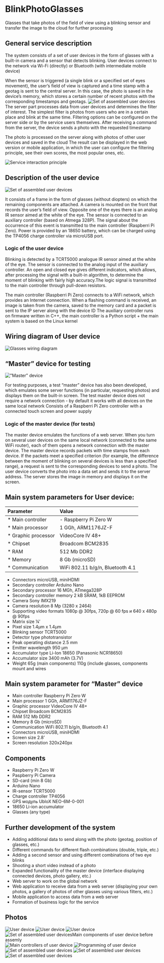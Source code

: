 # BlinkPhotoGlasses
Glasses that take photos of the field of view using a blinking sensor and transfer the image to the cloud for further processing

## General service description

The system consists of a set of user devices in the form of glasses with a built-in camera and a sensor that detects blinking.
User devices connect to the network via Wi-Fi (directly) or Bluetooth (with intermediate mobile device)

When the sensor is triggered (a single blink or a specified set of eyes movement), the user’s field of view is captured and a time stamp with a geotag is sent to the central server. In this case, the photo is saved in the device’s memory, which stores a certain number of recent photos with the corresponding timestamps and geotags.
![Set of assembled user devices](https://github.com/Brabn/BlinkPhotoGlasses/blob/main/Photos/BlinkPhotoGlasses.User_device2.jpg)
The server part processes data from user devices and determines the filter of interest. The simplest filter is photos from users who are in a certain place and blink at the same time. Filtering options can be configured on the server side or by the service users themselves.
After receiving a command from the server, the device sends a photo with the requested timestamp

The photo is processed on the server along with photos of other user devices and saved in the cloud
The result can be displayed in the web version or mobile application, in which the user can configure the filtering principle, see their own scores, the most popular ones, etc.

![Service interaction principle](https://github.com/Brabn/BlinkPhotoGlasses/blob/main/Wiring_diagram/BlinkPhotoGlasses.Interaction_diagram.jpg)


## Description of the user device 
![Set of assembled user devices](https://github.com/Brabn/BlinkPhotoGlasses/blob/main/Photos/BlinkPhotoGlasses.User_devicesX6_2.jpg)

It consists of a frame in the form of glasses (without diopters) on which the remaining components are attached. A camera is mounted on the front that records the user’s field of view. Opposite one of the eyes there is an analog IR sensor aimed at the white of the eye. The sensor is connected to an auxiliary controller (based on Atmega 328P). The signal about the occurrence of this event is transmitted to the main controller (Raspberri Pi Zero). Power is provided by an 18650 battery, which can be charged using the TP4056 charge controller via microUSB port.

### Logic of the user device
Blinking is detected by a TCRT5000 analogue IR sensor aimed at the white of the eye. The sensor is connected to the analog input of the auxiliary controller. An open and closed eye gives different indicators, which allows, after processing the signal with a built-in algorithm, to determine the moment of blinking with fairly high accuracy.The logic signal is transmitted to the main controller through pull-down resistors.

The main controller (Raspberri Pi Zero) connects to a WiFi network, which provides an Internet connection. 
When a flashing command is received, an image is taken from the camera, saved to the memory card and a packet is sent to the IP server along with the device ID
The auxiliary controller runs on firmware written in C++, the main controller is a Python script + the main system is based on the Linux kernel

## Wiring diagram of User device
![Glasses wiring diagram](https://github.com/Brabn/BlinkPhotoGlasses/blob/main/Wiring_diagram/BlinkPhotoGlasses.Wiring_diagram.png)
 

## “Master” device for testing

!["Master" device](https://github.com/Brabn/BlinkPhotoGlasses/blob/main/Photos/BlinkPhotoGlasses.Master_device.jpg)

For testing purposes, a test “master” device has also been developed, which emulates some server functions (in particular, requesting photos) and displays them on the built-in screen. The test master device does not require a network connection - by default it works with all devices on the same local network
Consists of a Raspberri Pi Zero controller with a connected touch screen and power supply
### Logic of the master device (for tests)

The master device emulates the functions of a web server. When you turn on several user devices on the same local network (connected to the same WiFi router), each of them opens a network connection with the master device. The master device records packets with time stamps from each device. If the packets meet a specified criterion (for example, the difference between the moment of blinking on several devices is less than a specified range), a request is sent to the corresponding devices to send a photo. The user device converts the photo into a data set and sends it to the server address. The server stores the image in memory and displays it on the screen.
 
## Main system parameters for User device:

| Parameter | Value | 
|:------------------|:----------------------|
| * Main controller | - Raspberry Pi Zero W |
| * Main processor | 1 GGh, ARM1176JZ-F |
| * Graphic processor | VideoCore IV	48+ |
| * Chipset |Broadcom BCM2835 |
| * RAM |512 Mb DDR2 |
| * Memory | 8 Gb (microSD) |
| * Communication | WiFi 802.11 b/g/n, Bluetooth 4.1 |

* Connectors			microUSB, miniHDMI
* Secondary controller		Arduino Nano
* Secondary processor 		16 MGh, ATmega328P
* Secondary controller memory	2 kB SRAM, 1kB EEPROM
* Camera 			Sony IMX219
* Camera resolution		8 Mp (3280 х 2464)
* Supporting video formats	1080р @ 30fps, 720p @ 60 fps и 640 х 480p @ 90fps
* Matrix size			¼’
* Pixel size			1.4μm х 1.4μm 
* Blinking sensor		TCRT5000
* Detector type			phototransistor
* Peak operating distance	2.5 mm
* Emitter wavelength		950 μm
* Accumulator type		Li-Ion 18650 (Panasonic NCR18650)
* Accumulator size 		3400 mAh (3.7V) 
* Weight				65g (main components)
					110g (include glasses, components mount and wires

## Main system parameter for “Master” device
* Main controller		Raspberry Pi Zero W
* Main processor		1 GGh, ARM1176JZ-F 
* Graphic processor		VideoCore IV	48+
* Chipset			Broadcom BCM2835 
* RAM				512 Mb DDR2
* Memory			8 Gb (microSD)
* Communication		WiFi 802.11 b/g/n, Bluetooth 4.1
* Connectors			microUSB, miniHDMI
* Screen size			2.8’
* Screen resolution		320x240px

## Components
* Raspberry Pi Zero W
* Paspberry Pi Camera
* SD-card (min 8 Gb)
* Arduino Nano
* IR-sensor TCRT5000
* Charge controller TP4056
* GPS модуль UbloX NEO-6M-0-001
* 18650 Li-ion accumulator
* Glasses (any type)

## Further development of the system

* Adding additional data to send along with the photo (geotag, position of glasses, etc.)
* Different commands for different flash combinations (double, triple, etc.)
* Adding a second sensor and using different combinations of two eye blinks
* Shooting a short video instead of a photo
* Expanded functionality of the master device (interface displaying connected devices, photo gallery, etc.)
* Web server to work on the global network
* Web application to receive data from a web server (displaying your own photos, a gallery of photos of other glasses using various filters, etc.)
* Mobile application to access data from a web server
* Formation of business logic for the service
 
## Photos
![User device](https://github.com/Brabn/BlinkPhotoGlasses/blob/main/Photos/BlinkPhotoGlasses.User_device.jpg)
![User device](https://github.com/Brabn/BlinkPhotoGlasses/blob/main/Photos/BlinkPhotoGlasses.User_device2.jpg)
![User device](https://github.com/Brabn/BlinkPhotoGlasses/blob/main/Photos/BlinkPhotoGlasses.User_device3.jpg)
![Set of assembled user devicesMain components of user device before assemly](https://github.com/Brabn/BlinkPhotoGlasses/blob/main/Photos/BlinkPhotoGlasses.Components.jpg)
![Main controllers of user device](https://github.com/Brabn/BlinkPhotoGlasses/blob/main/Photos/BlinkPhotoGlasses.MainComponents.jpg)
![Programming of user device](https://github.com/Brabn/BlinkPhotoGlasses/blob/main/Photos/BlinkPhotoGlasses.Controllers_Programming.jpg)
![Set of assembled user devices](https://github.com/Brabn/BlinkPhotoGlasses/blob/main/Photos/BlinkPhotoGlasses.User_devicesX2.jpg)
![Set of assembled user devices](https://github.com/Brabn/BlinkPhotoGlasses/blob/main/Photos/BlinkPhotoGlasses.User_devicesX6.jpg)
![Set of assembled user devices](https://github.com/Brabn/BlinkPhotoGlasses/blob/main/Photos/BlinkPhotoGlasses.User_devicesX6_2.jpg)



 
 
 
 
 

